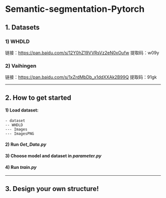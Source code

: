 # Semantic-segmentation-Pytorch
## 1. Datasets
### 1) WHDLD
链接：https://pan.baidu.com/s/12Y0hZ19VVRsVz2eN0xOufw 
提取码：w09y
### 2) Vaihingen
链接：https://pan.baidu.com/s/1xZrdMbDb_x1ddXXAk2B99Q 
提取码：91gk
***
## 2. How to get started

#### 1) Load dataset:
    - dataset  
    -- WHDLD  
    --- Images  
    --- ImagesPNG

#### 2) Run *Get_Data.py*
#### 3) Choose model and dataset in *parameter.py*
#### 4) Run *train.py*
***
## 3. **Design your own structure!**
